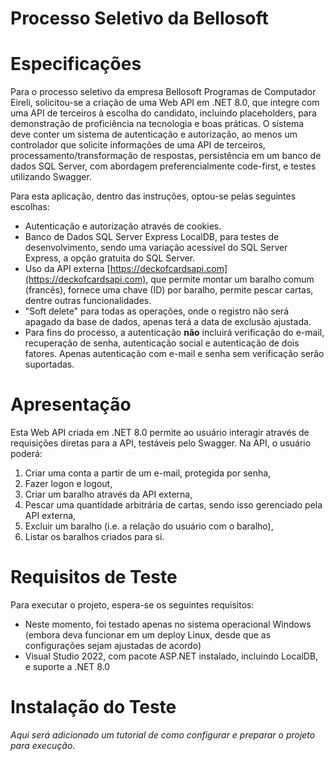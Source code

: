 # Processo Seletivo da Bellosoft

# Especificações

Para o processo seletivo da empresa Bellosoft Programas de Computador Eireli, solicitou-se a criação de uma Web API em .NET 8.0, que integre com uma API de terceiros à escolha do candidato, incluindo placeholders, para demonstração de proficiência na tecnologia e boas práticas. O sistema deve conter um sistema de autenticação e autorização, ao menos um controlador que solicite informações de uma API de terceiros, processamento/transformação de respostas, persistência em um banco de dados SQL Server, com abordagem preferencialmente code-first, e testes utilizando Swagger.

Para esta aplicação, dentro das instruções, optou-se pelas seguintes escolhas:

- Autenticação e autorização através de cookies.
- Banco de Dados SQL Server Express LocalDB, para testes de desenvolvimento, sendo uma variação acessível do SQL Server Express, a opção gratuita do SQL Server.
- Uso da API externa [https://deckofcardsapi.com](https://deckofcardsapi.com), que permite montar um baralho comum (francês), fornece uma chave (ID) por baralho, permite pescar cartas, dentre outras funcionalidades.
- "Soft delete" para todas as operações, onde o registro não será apagado da base de dados, apenas terá a data de exclusão ajustada.
- Para fins do processo, a autenticação **não** incluirá verificação do e-mail, recuperação de senha, autenticação social e autenticação de dois fatores. Apenas autenticação com e-mail e senha sem verificação serão suportadas.

# Apresentação

Esta Web API criada em .NET 8.0 permite ao usuário interagir através de requisições diretas para a API, testáveis pelo Swagger. Na API, o usuário poderá:
1. Criar uma conta a partir de um e-mail, protegida por senha,
2. Fazer logon e logout,
3. Criar um baralho através da API externa,
4. Pescar uma quantidade arbitrária de cartas, sendo isso gerenciado pela API externa,
5. Excluir um baralho (i.e. a relação do usuário com o baralho),
6. Listar os baralhos criados para si.

# Requisitos de Teste

Para executar o projeto, espera-se os seguintes requisitos:

- Neste momento, foi testado apenas no sistema operacional Windows (embora deva funcionar em um deploy Linux, desde que as configurações sejam ajustadas de acordo)
- Visual Studio 2022, com pacote ASP.NET instalado, incluindo LocalDB, e suporte a .NET 8.0

# Instalação do Teste

*Aqui será adicionado um tutorial de como configurar e preparar o projeto para execução*.
